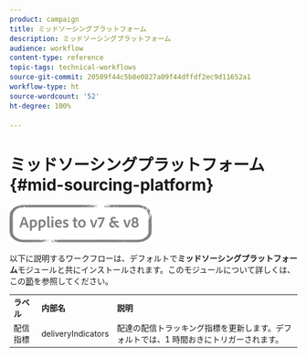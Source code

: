 ```yaml
---
product: campaign
title: ミッドソーシングプラットフォーム
description: ミッドソーシングプラットフォーム
audience: workflow
content-type: reference
topic-tags: technical-workflows
source-git-commit: 20509f44c5b8e0827a09f44dffdf2ec9d11652a1
workflow-type: ht
source-wordcount: '52'
ht-degree: 100%

---
```



# ミッドソーシングプラットフォーム{#mid-sourcing-platform}

![](../../assets/common.svg)

以下に説明するワークフローは、デフォルトで&#x200B;**ミッドソーシングプラットフォーム**&#x200B;モジュールと共にインストールされます。このモジュールについて詳しくは、この[節](../../installation/using/mid-sourcing-deployment.md)を参照してください。

<table> 
 <tbody> 
  <tr> 
   <td> <strong>ラベル</strong><br /> </td> 
   <td> <strong>内部名</strong><br /> </td> 
   <td> <strong>説明</strong><br /> </td> 
  </tr> 
  <tr> 
   <td> <span class="uicontrol">配信指標</span> <br /> </td> 
   <td> <span class="uicontrol">deliveryIndicators</span> <br /> </td> 
   <td> 配達の配信トラッキング指標を更新します。デフォルトでは、1 時間おきにトリガーされます。<br /> </td> 
  </tr> 
 </tbody> 
</table>

